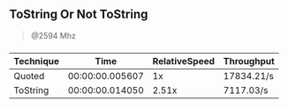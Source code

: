 
ToString Or Not ToString
------------------------
> @2594 Mhz


### 


|Technique|Time           |RelativeSpeed|Throughput|
|---------|---------------|-------------|----------|
|Quoted   |00:00:00.005607|1x           |17834.21/s|
|ToString |00:00:00.014050|2.51x        |7117.03/s |




